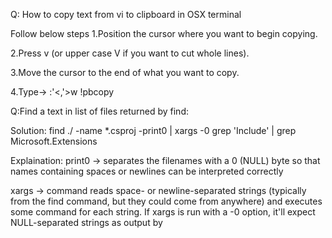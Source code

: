 Q: How to copy text from vi to clipboard in OSX terminal

Follow below steps
1.Position the cursor where you want to begin copying.

2.Press v (or upper case V if you want to cut whole lines).

3.Move the cursor to the end of what you want to copy.

4.Type->   :'<,'>w !pbcopy 

Q:Find a text in list of files returned by find:

Solution:
find ./ -name *.csproj -print0 | xargs -0 grep 'Include' | grep Microsoft.Extensions

Explaination:
print0 -> separates the filenames with a 0 (NULL) byte so that names containing spaces or newlines can be interpreted correctly

xargs ->  command reads space- or newline-separated strings (typically from the find command, but they could come from anywhere) and executes some command for each string.
If xargs is run with a -0 option, it'll expect NULL-separated strings as output by
